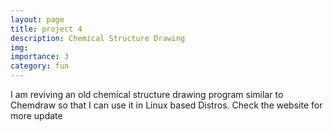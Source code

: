 ```yaml
---
layout: page
title: project 4
description: Chemical Structure Drawing 
img:
importance: 3
category: fun
---
```


I am reviving an old chemical structure drawing program 
similar to Chemdraw so that I can use it in Linux based 
Distros. Check the website for more update 

